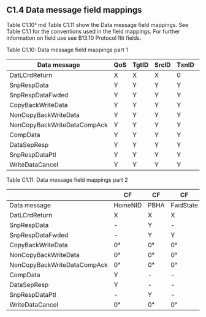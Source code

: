 ## C1.4 Data message field mappings

Table C1.10ᵃ md Table C1.11 show the Data message field mappings. See Table C1.1 for the conventions used in the field mappings. For further information on field use see B13.10 Protocol flit fields.

Table C1.10: Data message field mappings part 1

| Data message                | QoS | TgtID | SrcID | TxnID | Opcode | RespErr | Resp | CBusy | DBID | CCID | DataID | RSVDC | BE | Data | TraceTag | CAH | DataCheck | Poison | TagOp | Tag | TU |
|-----------------------------|-----|-------|-------|-------|--------|---------|------|-------|------|------|--------|-------|----|------|----------|-----|-----------|--------|-------|-----|----|
| DatLCrdReturn               | X   | X     | X     | 0     | Y      | X       | X    | X     | X    | X X  | X      | X     | X  | X    | X        | X   | X         | X      | X     | X   | X  |
| SnpRespData                 | Y   | Y     | Y     | Y     | Y      | Y       | Y    | Y     | Y    | Y    | Y Y    | Y     | Y  | Y    | Y        | Y   | Y         | Y      | Y     | Y   | Y  |
| SnpRespDataFwded            | Y   | Y     | Y     | Y     | Y      | Y       | Y    | Y     | X    | Y    | Y      | Y     | Y  | Y    | Y        | Y   | Y         | Y      | Y     | Y   | Y  |
| CopyBackWriteData           | Y   | Y     | Y     | Y     | Y      | Y       | Y    | 0ᵃ    | X    | Y    | Y      | Y     | Y  | Y    | Y        | 0ᵃ  | Y         | Y      | Y     | Y   | Y  |
| NonCopyBackWriteData        | Y   | Y     | Y     | Y     | Y      | Y       | 0    | 0ᵃ    | X    | Y    | Y      | Y     | Y  | Y    | Y        | 0ᵃ  | Y         | Y      | Y     | Y   | Y  |
| NonCopyBackWriteDataCompAck | Y   | Y     | Y     | Y     | Y      | Y       | 0    | 0ᵃ    | X    | Y    | Y      | Y     | Y  | Y    | Y        | 0ᵃ  | Y         | Y      | Y     | Y   | Y  |
| CompData                    | Y   | Y     | Y     | Y     | Y      | Y       | Y    | Y     | Y    | Y    | Y      | Y     | X  | Y    | Y        | Y   | Y         | Y      | Y     | Y   | Y  |
| DataSepResp                 | Y   | Y     | Y     | Y     | Y      | Y       | Y    | Y     | Y    | Y    | Y      | Y     | X  | Y    | Y        | Y   | Y         | Y      | Y     | Y   | Y  |
| SnpRespDataPtl              | Y   | Y     | Y     | Y     | Y      | Y       | Y    | Y     | Y    | Y    | Y      | Y     | Y  | Y    | Y        | 0   | Y         | Y      | Y     | Y   | Y  |
| WriteDataCancel             | Y   | Y     | Y     | Y     | Y      | Y       | 0    | 0ᵃ    | X    | Y    | Y      | Y     | 0  | 0    | Y        | 0ᵃ  | Y         | Y      | Y     | Y   | Y  |

Table C1.11: Data message field mappings part 2

|                             | CF      | CF   | CF       | CF       | CF         |
|-----------------------------|---------|------|----------|----------|------------|
| Data message                | HomeNID | PBHA | FwdState | DataPull | DataSource |
| DatLCrdReturn               | X       | X    | X        | X        | X          |
| SnpRespData                 | -       | Y    | -        | Y        | Y          |
| SnpRespDataFwded            | -       | Y    | Y        | -        | -          |
| CopyBackWriteData           | 0ᵃ      | 0ᵃ   | 0ᵃ       | 0ᵃ       | 0ᵃ         |
| NonCopyBackWriteData        | 0ᵃ      | 0ᵃ   | 0ᵃ       | 0ᵃ       | 0ᵃ         |
| NonCopyBackWriteDataCompAck | 0ᵃ      | 0ᵃ   | 0ᵃ       | 0ᵃ       | 0ᵃ         |
| CompData                    | Y       | -    | -        | -        | Y          |
| DataSepResp                 | Y       | -    | -        | -        | Y          |
| SnpRespDataPtl              | -       | Y    | -        | Y        | Y          |
| WriteDataCancel             | 0ᵃ      | 0ᵃ   | 0ᵃ       | 0ᵃ       | 0ᵃ         |